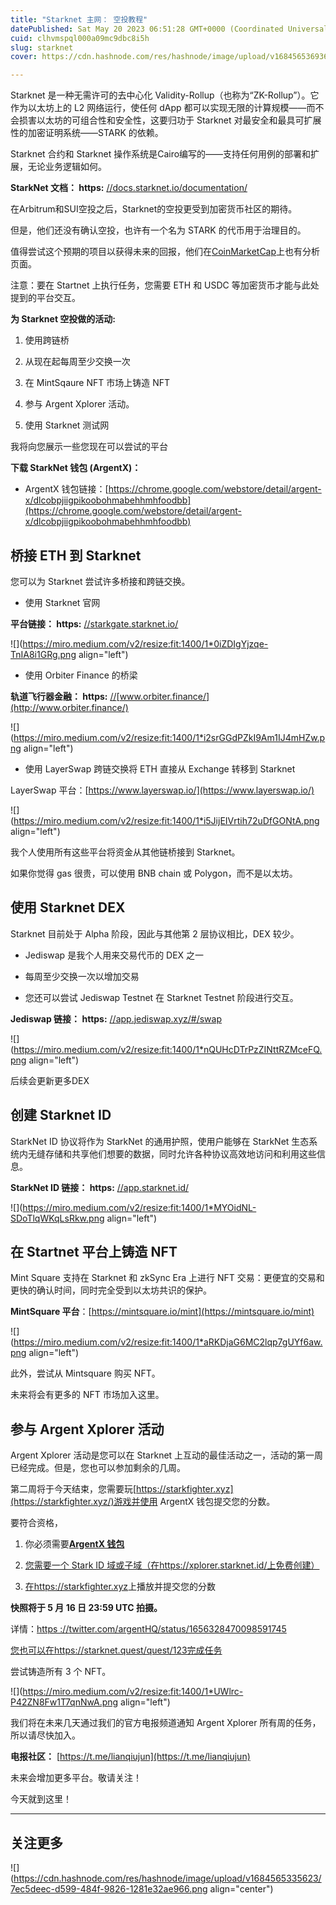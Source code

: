 ```yaml
---
title: "Starknet 主网： 空投教程"
datePublished: Sat May 20 2023 06:51:28 GMT+0000 (Coordinated Universal Time)
cuid: clhvmspql000a09mc9dbc8i5h
slug: starknet
cover: https://cdn.hashnode.com/res/hashnode/image/upload/v1684565369364/761d48ac-920e-4829-af5e-af503ed329b0.png

---
```


Starknet 是一种无需许可的去中心化 Validity-Rollup（也称为“ZK-Rollup”）。它作为以太坊上的 L2 网络运行，使任何 dApp 都可以实现无限的计算规模——而不会损害以太坊的可组合性和安全性，这要归功于 Starknet 对最安全和最具可扩展性的加密证明系统——STARK 的依赖。

Starknet 合约和 Starknet 操作系统是Cairo编写的——支持任何用例的部署和扩展，无论业务逻辑如何。

**StarkNet 文档： https:** [//](https://docs.starknet.io/documentation/)[docs.starknet.io/documentation/](http://docs.starknet.io/documentation/)

在Arbitrum和SUI空投之后，Starknet的空投更受到加密货币社区的期待。

但是，他们还没有确认空投，也许有一个名为 STARK 的代币用于治理目的。

值得尝试这个预期的项目以获得未来的回报，他们在[CoinMarketCap](https://coinmarketcap.com/currencies/starknet-token/)上也有分析页面。

注意：要在 Startnet 上执行任务，您需要 ETH 和 USDC 等加密货币才能与此处提到的平台交互。

**为 Starknet 空投做的活动:**

1. 使用跨链桥
    
2. 从现在起每周至少交换一次
    
3. 在 MintSqaure NFT 市场上铸造 NFT
    
4. 参与 Argent Xplorer 活动。
    
5. 使用 Starknet 测试网
    

我将向您展示一些您现在可以尝试的平台

**下载 StarkNet 钱包 (ArgentX)：**

* ArgentX 钱包链接：[https://chrome.google.com/webstore/detail/argent-x/dlcobpjiigpikoobohmabehhmhfoodbb](https://chrome.google.com/webstore/detail/argent-x/dlcobpjiigpikoobohmabehhmhfoodbb)
    

## **桥接 ETH 到 Starknet**

您可以为 Starknet 尝试许多桥接和跨链交换。

* 使用 Starknet 官网
    

**平台链接： https:** [//](https://starkgate.starknet.io/)[starkgate.starknet.io/](http://starkgate.starknet.io/)

![](https://miro.medium.com/v2/resize:fit:1400/1*0iZDIgYjzqe-TnIA8i1GRg.png align="left")

* 使用 Orbiter Finance 的桥梁
    

**轨道飞行器金融： https:** [//](https://www.orbiter.finance/)[www.orbiter.finance/](http://www.orbiter.finance/)

![](https://miro.medium.com/v2/resize:fit:1400/1*i2srGGdPZkI9Am1IJ4mHZw.png align="left")

* 使用 LayerSwap 跨链交换将 ETH 直接从 Exchange 转移到 Starknet
    

LayerSwap 平台：[https://www.layerswap.io/](https://www.layerswap.io/)

![](https://miro.medium.com/v2/resize:fit:1400/1*i5JijEIVrtih72uDfGONtA.png align="left")

我个人使用所有这些平台将资金从其他链桥接到 Starknet。

如果你觉得 gas 很贵，可以使用 BNB chain 或 Polygon，而不是以太坊。

## **使用 Starknet DEX**

Starknet 目前处于 Alpha 阶段，因此与其他第 2 层协议相比，DEX 较少。

* Jediswap 是我个人用来交易代币的 DEX 之一
    
* 每周至少交换一次以增加交易
    
* 您还可以尝试 Jediswap Testnet 在 Starknet Testnet 阶段进行交互。
    

**Jediswap 链接： https:** [//](https://app.jediswap.xyz/#/swap)[app.jediswap.xyz/#/swap](http://app.jediswap.xyz/#/swap)

![](https://miro.medium.com/v2/resize:fit:1400/1*nQUHcDTrPzZINttRZMceFQ.png align="left")

后续会更新更多DEX

## **创建 Starknet ID**

StarkNet ID 协议将作为 StarkNet 的通用护照，使用户能够在 StarkNet 生态系统内无缝存储和共享他们想要的数据，同时允许各种协议高效地访问和利用这些信息。

**StarkNet ID 链接： https:** [//](https://app.starknet.id/)[app.starknet.id/](http://app.starknet.id/)

![](https://miro.medium.com/v2/resize:fit:1400/1*MYOidNL-SDoTlqWKqLsRkw.png align="left")

## **在 Startnet 平台上铸造 NFT**

Mint Square 支持在 Starknet 和 zkSync Era 上进行 NFT 交易：更便宜的交易和更快的确认时间，同时完全受到以太坊共识的保护。

**MintSquare 平台**：[https://mintsquare.io/mint](https://mintsquare.io/mint)

![](https://miro.medium.com/v2/resize:fit:1400/1*aRKDjaG6MC2lqp7gUYf6aw.png align="left")

此外，尝试从 Mintsquare 购买 NFT。

未来将会有更多的 NFT 市场加入这里。

## **参与 Argent Xplorer 活动**

Argent Xplorer 活动是您可以在 Starknet 上互动的最佳活动之一，活动的第一周已经完成。但是，您也可以参加剩余的几周。

第二周将于今天结束，您需要玩[https://starkfighter.xyz](https://starkfighter.xyz/)游戏并使用 ArgentX 钱包提交您的分数。

要符合资格，

1. 你必须需要[**ArgentX 钱包**](https://chrome.google.com/webstore/detail/argent-x/dlcobpjiigpikoobohmabehhmhfoodbb)
    
2. [您需要一个 Stark ID 域或子域（在https://](https://xplorer.starknet.id/)[xplorer.starknet.id/上免费创建）](http://xplorer.starknet.id/上免费创建）)
    
3. [在https://starkfighter.xyz](https://starkfighter.xyz/)上播放并提交您的分数
    

**快照将于 5 月 16 日 23:59 UTC 拍摄。**

详情：[https ://](https://twitter.com/argentHQ/status/1656328470098591745)[twitter.com/argentHQ/status/1656328470098591745](http://twitter.com/argentHQ/status/1656328470098591745)

[您也可以在https://](https://starknet.quest/quest/123)[starknet.quest/quest/123完成任务](http://starknet.quest/quest/123完成任务)

尝试铸造所有 3 个 NFT。

![](https://miro.medium.com/v2/resize:fit:1400/1*UWlrc-P42ZN8Fw1T7qnNwA.png align="left")

我们将在未来几天通过我们的官方电报频道通知 Argent Xplorer 所有周的任务，所以请尽快加入。

**电报社区：** [https://t.me/lianqiujun](https://t.me/lianqiujun)

未来会增加更多平台。敬请关注！

今天就到这里！

---

## 关注更多

![](https://cdn.hashnode.com/res/hashnode/image/upload/v1684565335623/7ec5deec-d599-484f-9826-1281e32ae966.png align="center")